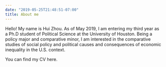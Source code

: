 ```yaml
---
date: "2019-05-25T21:48:51-07:00"
title: About me
---
```


Hello! My name is Hui Zhou. As of May 2019, I am entering my third year as a Ph.D student of Political Science at the University of Houston. Being a policy major and comparative minor, I am interested in the comparative studies of social policy and political causes and consequences of economic inequality in the U.S. context.

You can find my CV here.
